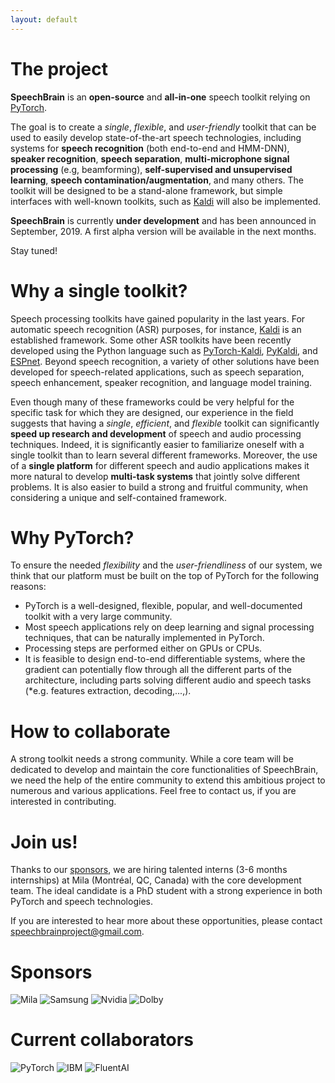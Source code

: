 ```yaml
---
layout: default
---
```



# The project

**SpeechBrain** is an **open-source** and **all-in-one** speech toolkit
relying on [PyTorch](https://pytorch.org).

The goal is to create a *single*, *flexible*, and *user-friendly* toolkit that can be used to easily develop state-of-the-art speech technologies, including systems for **speech recognition** (both end-to-end and HMM-DNN), **speaker recognition**, **speech separation**, **multi-microphone signal processing** (e.g, beamforming), **self-supervised and unsupervised learning**, **speech contamination/augmentation**,  and many others. The toolkit will be designed to be a stand-alone framework, but simple interfaces with well-known toolkits, such as [Kaldi](http://kaldi-asr.org) will also be implemented.

**SpeechBrain** is currently **under development** and has been announced in September, 2019. A first alpha version will be available in the next months.  

Stay tuned!

# Why a single toolkit?
Speech processing toolkits have gained popularity in the last years. For automatic speech recognition (ASR) purposes, for instance, [Kaldi](http://kaldi-asr.org) is an established framework. Some other ASR toolkits have been recently developed using the Python language such as [PyTorch-Kaldi](https://github.com/mravanelli/pytorch-kaldi), [PyKaldi](https://github.com/pykaldi/pykaldi), and [ESPnet](https://github.com/espnet/espnet). Beyond speech recognition, a variety of other solutions have been developed for speech-related applications, such as speech separation, speech enhancement, speaker recognition, and language model training.

Even though many of these frameworks could be very helpful for the specific task for which they are designed, our experience in the field suggests that having a *single*, *efficient*, and *flexible* toolkit can significantly **speed up research and development** of speech and audio processing techniques. Indeed, it is significantly easier to familiarize oneself with a single toolkit than to learn several different frameworks. Moreover, the use of a **single platform** for different speech and audio applications makes it more natural to develop **multi-task systems** that jointly solve different problems. It is also easier to build a strong and fruitful community, when considering a unique and self-contained framework.

# Why PyTorch?
To ensure the needed *flexibility* and the *user-friendliness* of our system, we think that our platform must be built on the top of PyTorch for the following reasons:  
- PyTorch is a well-designed, flexible, popular, and well-documented toolkit with a very large community.
- Most speech applications rely on deep learning and signal processing techniques, that can be naturally implemented in PyTorch.
- Processing steps are performed either on GPUs or CPUs.
- It is feasible to design end-to-end differentiable systems, where the gradient can potentially flow through all the different parts of the architecture, including parts solving different audio and speech tasks (*e.g. features extraction, decoding,...,).  

# How to collaborate
A strong toolkit needs a strong community. While a core team will be dedicated to develop and maintain the core functionalities of SpeechBrain, we need the help of the entire community to extend this ambitious project to numerous and various applications. Feel free to contact us, if you are interested in contributing.

# Join us!
Thanks to our [sponsors](#Sponsors), we are hiring talented interns (3-6 months internships) at Mila (Montréal, QC, Canada) with the core development team. The ideal candidate is a PhD student with a strong experience in both PyTorch and speech technologies.

If you are interested to hear more about these opportunities, please contact speechbrainproject@gmail.com.


# Sponsors
![Mila](https://speechbrain.github.io/assets/logo_mila.png)
![Samsung](https://speechbrain.github.io/assets/logo_samsung.png)
![Nvidia](https://speechbrain.github.io/assets/logo_nvidia.png)
![Dolby](https://speechbrain.github.io/assets/logo_dolby.png)

# Current collaborators
![PyTorch](https://speechbrain.github.io/assets/logo_pytorch.png)
![IBM](https://speechbrain.github.io/assets/logo_ibm.png)
![FluentAI](https://speechbrain.github.io/assets/logo_fluent.png)
